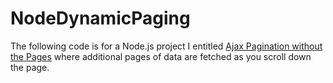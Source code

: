 # NodeDynamicPaging

The following code is for a Node.js project I entitled [Ajax Pagination without the Pages](https://www.endyourif.com/node-js-ajax-pagination-without-the-pages/)
where additional pages of data are fetched as you scroll down the page.
